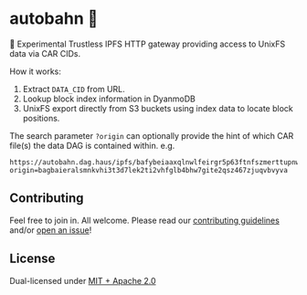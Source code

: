 # autobahn 🏁

🧪 Experimental Trustless IPFS HTTP gateway providing access to UnixFS data via CAR CIDs.

How it works:

1. Extract `DATA_CID` from URL.
1. Lookup block index information in DyanmoDB
1. UnixFS export directly from S3 buckets using index data to locate block positions.

The search parameter `?origin` can optionally provide the hint of which CAR file(s) the data DAG is contained within. e.g.

```
https://autobahn.dag.haus/ipfs/bafybeiaaxqlnwlfeirgr5p63ftnfszmerttupnwrim52h4zv2tfpntbjdy/data.txt?origin=bagbaieralsmnkvhi3t3d7lek2ti2vhfglb4bhw7gite2qsz467zjuqvbvyva
```

## Contributing

Feel free to join in. All welcome. Please read our [contributing guidelines](https://github.com/web3-storage/autobahn/blob/main/CONTRIBUTING.md) and/or [open an issue](https://github.com/web3-storage/autobahn/issues)!

## License

Dual-licensed under [MIT + Apache 2.0](https://github.com/web3-storage/autobahn/blob/main/LICENSE.md)
